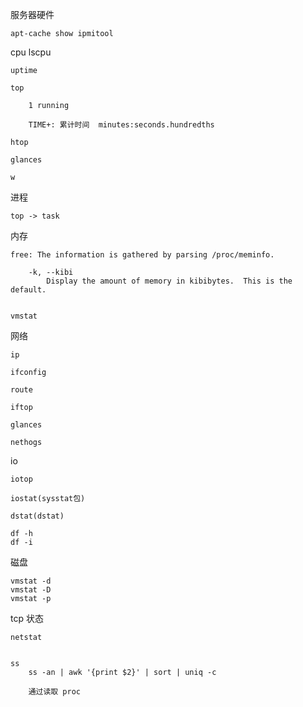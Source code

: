 
服务器硬件

    apt-cache show ipmitool

cpu
    lscpu

    uptime

    top

        1 running   

        TIME+: 累计时间  minutes:seconds.hundredths

    htop

    glances

    w

进程

    top -> task

内存

    free: The information is gathered by parsing /proc/meminfo.

        -k, --kibi
            Display the amount of memory in kibibytes.  This is the default.


    vmstat

网络
    
    ip 

    ifconfig

    route

    iftop

    glances

    nethogs


io

    iotop
    
    iostat(sysstat包)

    dstat(dstat)

    df -h
    df -i

磁盘
    
    vmstat -d
    vmstat -D
    vmstat -p


tcp 状态

    netstat
        

    ss
        ss -an | awk '{print $2}' | sort | uniq -c

        通过读取 proc 



